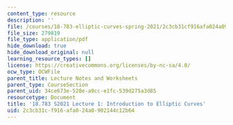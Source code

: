 ```yaml
---
content_type: resource
description: ''
file: /courses/18-783-elliptic-curves-spring-2021/2c3cb31cf916afa024a0902144c12b64_MIT18_783S21_notes1.pdf
file_size: 279819
file_type: application/pdf
hide_download: true
hide_download_original: null
learning_resource_types: []
license: https://creativecommons.org/licenses/by-nc-sa/4.0/
ocw_type: OCWFile
parent_title: Lecture Notes and Worksheets
parent_type: CourseSection
parent_uid: 34ce673e-528e-a9cc-e1fc-539d275a3d85
resourcetype: Document
title: '18.783 S2021 Lecture 1: Introduction to Elliptic Curves'
uid: 2c3cb31c-f916-afa0-24a0-902144c12b64
---
```

